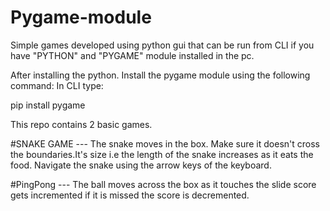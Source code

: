 # Pygame-module
Simple games developed using python gui that can be run from CLI if you have "PYTHON" and "PYGAME" module installed in the pc.

After installing the python.
Install the pygame module using the following command:
In CLI type:

pip install pygame

This repo contains 2 basic games.

#SNAKE GAME  --- The snake moves in the box. Make sure it doesn't cross the boundaries.It's size i.e the length of the snake increases as it eats the food. Navigate the snake using the arrow keys of the keyboard.


#PingPong  --- The ball moves across the box as it touches the slide score gets incremented if it is missed the score is decremented.
